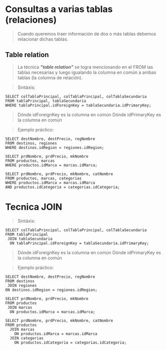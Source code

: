 # Consultas a varias tablas (relaciones)

> Cuando queremos traer información de dos o más tablas debemos relacionar dichas tablas.

## Table relation
> La técnica ***"table relation"*** se logra 
> mencionando en el FROM las tablas necesarias y luego
> igualando la columna en común a ambas tablas (la columna de relación). 

> Sintáxis: 

    SELECT colTablaPrincipal, colTablaPrincipal, colTablaSecundaria
    FROM tablaPrincipal, tablaSecundaria
    WHERE tablaPrincipal.idForeignKey = tablaSecundaria.idPrimaryKey;

> Dónde idForeignKey es la columna en común
> Dónde idPrimaryKey es la columna en común


> Ejemplo práctico: 

    SELECT destNombre, destPrecio, regNombre  
    FROM destinos, regiones  
    WHERE destinos.idRegion = regiones.idRegion;  

    SELECT prdNombre, prdPrecio, mkNombre  
    FROM productos, marcas  
    WHERE productos.idMarca = marcas.idMarca;  

    SELECT prdNombre, prdPrecio, mkNombre, catNombre  
    FROM productos, marcas, categorias  
    WHERE productos.idMarca = marcas.idMarca  
    AND productos.idCategoria = categorias.idCategoria;  

# Tecnica JOIN

> Sintáxis:

    SELECT colTablaPrincipal, colTablaPrincipal, colTablaSecundaria
    FROM tablaPrincipal 
     JOIN tablaSecundaria
      ON tablaPrincipal.idForeignKey = tablaSecundaria.idPrimaryKey;

> Dónde idForeignKey es la columna en común
> Dónde idPrimaryKey es la columna en común

> Ejemplo práctico: 

    SELECT destNombre, destPrecio, regNombre  
    FROM destinos
     JOIN regiones  
    ON destinos.idRegion = regiones.idRegion;  

    SELECT prdNombre, prdPrecio, mkNombre  
    FROM productos  
     JOIN marcas
      ON productos.idMarca = marcas.idMarca;

    SELECT prdNombre, prdPrecio, mkNombre, catNombre  
    FROM productos  
      JOIN marcas  
        ON productos.idMarca = marcas.idMarca  
      JOIN categorias  
        ON productos.idCategoria = categorias.idCategoria;  

